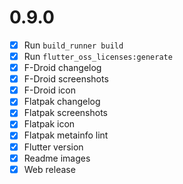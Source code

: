 # 0.9.0

- [x] Run ```build_runner build```
- [x] Run ```flutter_oss_licenses:generate```
- [x] F-Droid changelog
- [x] F-Droid screenshots
- [x] F-Droid icon
- [x] Flatpak changelog
- [x] Flatpak screenshots
- [x] Flatpak icon
- [x] Flatpak metainfo lint
- [x] Flutter version
- [x] Readme images
- [x] Web release